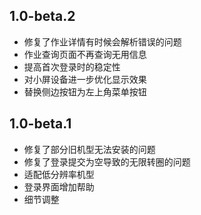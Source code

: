 ## 1.0-beta.2

- 修复了作业详情有时候会解析错误的问题
- 作业查询页面不再查询无用信息
- 提高首次登录时的稳定性
- 对小屏设备进一步优化显示效果
- 替换侧边按钮为左上角菜单按钮

## 1.0-beta.1

- 修复了部分旧机型无法安装的问题
- 修复了登录提交为空导致的无限转圈的问题
- 适配低分辨率机型
- 登录界面增加帮助
- 细节调整